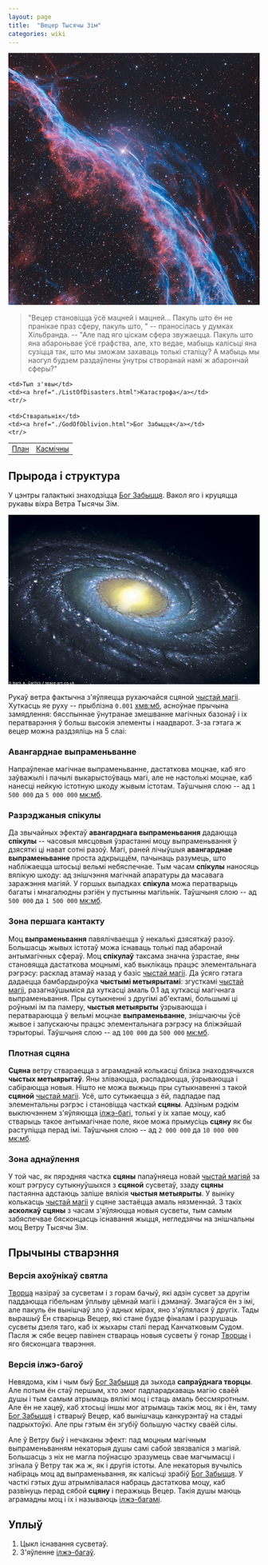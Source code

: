 ```yaml
---
layout: page
title:  "Вецер Тысячы Зім"
categories: wiki
---
```

![NGC 6960: туманность Ведьмина метла. Авторы и права: Мартин Паф](/images/WindOf1000Winters.jpg)

<blockquote>
"Вецер становіцца ўсё мацней і мацней... Пакуль што ён не пранікае праз сферу, пакуль што, " -- праносілась у думках Хільбранда. -- "Але пад яго ціскам сфера звужаецца. Пакуль што яна абароньвае ўсё графства, але, хто ведае, мабыць калісьці яна сузіцца так, што мы зможам захаваць толькі сталіцу? А мабыць мы наогул будзем раздаўлены ўнутры створанай намі ж абарончай сферы?"
</blockquote>

<table>
    <td><a href="./Plan.html">План</a></td>
    <td><a href="./CosmicPlan.html">Касмічны</a></td>
    <tr/>

    <td>Тып з'явы</td>
    <td><a href="./ListOfDisasters.html">Катастрофа</a></td>
    <tr/>

    <td>Стваральнік</td>
    <td><a href="./GodOfOblivion.html">Бог Забыцця</a></td>
    <tr/>
</table>

## Прырода і структура
У цэнтры галактыкі знаходзіцца [Бог Забыцця][GodOfOblivion]. Вакол яго і круцяцца рукавы віхра Ветра Тысячы Зім.

![Как выглядит Млечный Путь? Astronomy Picture Of the Day](/images/WindOf1000WintersSwirl.jpg)

Рукаў ветра фактычна з'яўляецца рухаючайся сцяной [чыстай магіі][PureMagic]. Хуткасць яе руху -- прыблізна `0.001` [хмв:мб][MetricSystems], асноўнае прычына замядлення: бясспыннае ўнутранае змешванне магічных базонаў і іх ператварэння ў больш высокія элементы і наадварот. З-за гэтага ж вецер можна раздзяліць на 5 слаі:

### Авангарднае выпраменьванне
Напраўленае магічнае выпраменьванне, дастаткова моцнае, каб яго заўважылі і пачылі выкарыстоўваць магі, але не настолькі моцнае, каб нанесці нейкую істотную шкоду жывым істотам. Таўшчыня слою -- ад `1 500 000` да `5 000 000` [мк:мб][MetricSystems].

### Разрэджаныя спікулы
Да звычайных эфектаў **авангарднага выпраменьвання** дадаюцца **спікулы** -- часовыя мясцовыя ўзрастанні моцу выпраменьвання ў дзясяткі ці нават сотні разоў. Магі, раней лічыўшыя **авангарднае выпраменьванне** проста адкрыццём, пачынаць разумець, што набліжаецца штосьці вельмі небяспечнае. Тым часам **спікулы** наносяць вялікую шкоду: ад знішчэння магічнай апаратуры да масавага заражэння магіяй. У горшых выпадках **спікула** можа ператварыць багаты і мнагалюдны рэгіён у пустынны магільнік. Таўшчыня слою -- ад `500 000` да `1 500 000` [мк:мб][MetricSystems].

### Зона першага кантакту
Моц **выпраменьвання** павялічваецца ў некалькі дзясяткаў разоў. Большасць жывых істотаў можа існаваць толькі пад абаронай антымагічных сфераў. Моц **спікулаў** таксама значна ўзрастае, яны становяцца дастаткова моцнымі, каб выклікаць працэс элементальнага рэгрэсу: расклад атамаў назад у базіс [чыстай магіі][PureMagic]. Да ўсяго гэтага дадаецца бамбардыроўка **чыстымі метыярытамі**: згусткамі [чыстай магіі][PureMagic], разагнаўшыміся да хуткасці амаль 0.1 ад хуткасці магічнага выпраменьвання. Пры сутыкненні з другімі аб'ектамі, большымі ці роўнымі ім па памеру, **чыстыя метыярыты** ўзрываюцца і ператвараюцца ў вельмі моцнае **выпраменьванне**, знішчаючы ўсё жывое і запускаючы працэс элементальнага рэгрэсу на бліжэйшай тэрыторыі. Таўшчыня слою -- ад `100 000` да `500 000` [мк:мб][MetricSystems].

### Плотная сцяна
**Сцяна** ветру ствараецца з аграмаднай колькасці блізка знаходзячыхся **чыстых метыярытаў**. Яны зліваюцца, распадаюцца, ўзрываюцца і сабіраюцца новыя. Нішто не можа выжыць пры сутыкнавенні з такой **сцяной** [чыстай магіі][PureMagic]. Усё, што сутыкаецца з ёй, падпадае пад элементальны рэгрэс і становіцца часткай **сцяны**. Адзіным рэдкім выключэннем з'яўляюцца [ілжэ-багі][FalseGods], толькі у іх хапае моцу, каб стварыць такое антымагічнае поле, якое можа прымусіць **сцяну** як бы раступіцца перад імі. Таўшчыня слою -- ад `2 000 000` да `10 000 000` [мк:мб][MetricSystems].

### Зона аднаўлення
У той час, як пярэдняя частка **сцяны** папаўняеца новай [чыстай магіяй][PureMagic] за кошт рэгрусу сутыкнуўшыхся з **сцяной** сусветаў, ззаду **сцяны** пастаянна адстаюць заліше вялікія **чыстыя метыярыты**. У выніку колькасць [чыстай магіі][PureMagic] у сцяне застаёцца амаль нязменнай. З такіх **асколкаў сцяны** з часам з'яўляюцца новыя сусветы, тым самым забяспечвае бясконцасць існавання жыцця, негледзячы на знішчальны моц Ветру Тысячы Зім.

## Прычыны стварэння

### Версія ахоўнікаў святла
[Творца][GodOfOblivion] назіраў за сусветам і з горам бачыў, які адзін сусвет за другім паддаюцца гібельнам ўплыву цёмнай магіі і дэманаў. Змагаўся ён з імі, але пакуль ён вынішчаў зло ў адных мірах, яно з'яўлялася ў другіх. Тады вырашыў Ён стварыць Вецер, які стане будзе фіналам і разрушаць сусветы дзеля таго, каб іх жыхары сталі перад Канчатковым Судом. Пасля ж сябе вецер павінен ствараць новыя сусветы ў гонар [Творцы][GodOfOblivion] і яго бясконцага тварэння.

### Версія ілжэ-багоў
Невядома, кім і чым быў [Бог Забыцця][GodOfOblivion] да зыхода **сапраўднага творцы**. Але потым ён стаў першым, хто змог падпарадкаваць магію сваёй душы і тым самым атрымаць вялікі моц і стаць амаль бессмяротным. Але ён не хацеў, каб хтосьці іншы мог атрымаць такіж моц, як і ён, таму [Бог Забыцця][GodOfOblivion] і стварыў Вецер, каб вынішчаць канкурэнтаў на стадыі падрыхтоўкі. Але пры гэтым ён згубіў большую частку сваёй сілы.

Але ў Ветру быў і нечаканы эфект: пад моцным магічным выпраменьванням некаторыя душы самі сабой звязваліся з магіяй. Большасць з ніх не магла поўнасцю зразумець свае магчымасці і згінала ў Ветру так жа ж, як і другія істоты. Але некаторыя вучылісь набіраць моц ад выпраменьвання, як калісьці зрабіў [Бог Забыцця][GodOfOblivion]. У часткі гэтых душ атрымлівалася набраць дастаткова моцу, каб развінуць перад сябой **сцяну** і перажыць Вецер. Такія душы маюць аграмадны моц і іх і называюць [ілжэ-багамі][FalseGods].

## Уплыў
1. Цыкл існавання сусветаў.
2. З'яўленне [ілжэ-багаў][FalseGods].

[MetricSystems]: ./MetricSystems.html
[GodOfOblivion]: ./GodOfOblivion.html
[PureMagic]: ./PureMagic.html
[FalseGods]: ./FalseGods.html
